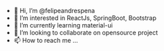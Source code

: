 - 👋 Hi, I’m @felipeandrespena
- 👀 I’m interested in ReactJs, SpringBoot, Bootstrap
- 🌱 I’m currently learning material-ui
- 💞️ I’m looking to collaborate on opensource project
- 📫 How to reach me ...

<!---
felipeandrespena/felipeandrespena is a ✨ special ✨ repository because its `README.md` (this file) appears on your GitHub profile.
You can click the Preview link to take a look at your changes.
--->
